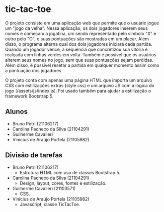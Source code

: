 # tic-tac-toe

O projeto consiste em uma aplicação web que permite que o usuário jogue um "jogo da velha". Nessa aplicação, os dois jogadores inserem seus nomes e começam a jogatina, um sendo representado pelo símbolo "X" e outro pelo "O", e suas pontuações são mostradas em um placar. Além disso, o programa alterna qual dos dois jogadores iniciará cada partida. Quando um jogador vence, a sequência que concretizou sua vitória é realçada com linhas verdes em volta. Também é possível que os usuários alterem seus nomes no jogo, sem que suas pontuações sejam perdidas. Além disso, é possível resetar a partida em qualquer momento assim como a pontuação dos jogadores.

O projeto conta com apenas uma página HTML que importa um arquivo CSS com estilizações extras (style.css) e um arquivo JS com a lógica do jogo (/assets/js/index.js). Foi usado também para ajudar a estilização o framework Bootstrap 5.

## Alunos

- Bruno Petri (21106217)
- Carolina Pacheco da Silva (21104291)
- Guilherme Cavalieri
- Vinícius de Araújo Portela (21105982)

## Divisão de tarefas

- Bruno Petri (21106217)
    - Estrutura HTML com uso de classes Bootstrap 5.
- Carolina Pacheco da Silva (21104291)
    - Design, layout, cores, fontes e estilização.
- Guilherme Cavalieri (21103571)
    - CSS.
- Vinícius de Araújo Portela (21105982)
    - Javascript, classe TicTacToe.